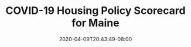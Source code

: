 ---
title: "COVID-19 Housing Policy Scorecard for Maine"
date: 2020-04-09T20:43:49-08:00
layout: single
type: covid-policy-rankings
state_abbrev: me # use state abbreviation.
state_title: Maine
photoCredit:
hasSubnav: true
socialDescription: COVID-19 Housing Policy Scorecard for Maine
description: See how Maine ranks in our nationwide scorecard of housing policies in response to COVID-19.
url: /covid-policy-scorecard/me
aliases:
    - /covid-policy-scorecard/me
    - /covid-policy-scorecard/maine
    - /es/covid-policy-scorecard/me
    - /es/covid-policy-scorecard/maine
---